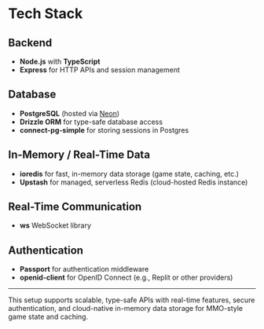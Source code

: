 # Tech Stack

## Backend
- **Node.js** with **TypeScript**
- **Express** for HTTP APIs and session management

## Database
- **PostgreSQL** (hosted via [Neon](https://neon.tech/))
- **Drizzle ORM** for type-safe database access
- **connect-pg-simple** for storing sessions in Postgres

## In-Memory / Real-Time Data
- **ioredis** for fast, in-memory data storage (game state, caching, etc.)
- **Upstash** for managed, serverless Redis (cloud-hosted Redis instance)

## Real-Time Communication
- **ws** WebSocket library

## Authentication
- **Passport** for authentication middleware
- **openid-client** for OpenID Connect (e.g., Replit or other providers)

---

This setup supports scalable, type-safe APIs with real-time features, secure authentication, and cloud-native in-memory data storage for MMO-style game state and caching.